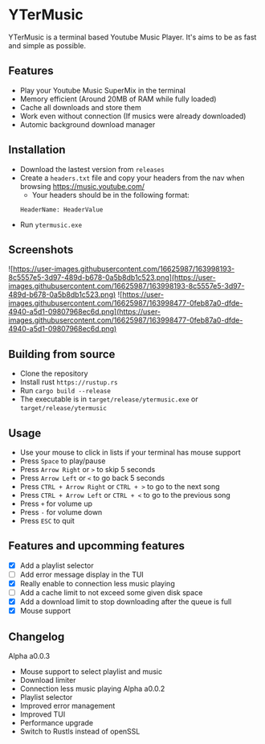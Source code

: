 # YTerMusic

YTerMusic is a terminal based Youtube Music Player.
It's aims to be as fast and simple as possible.

## Features

- Play your Youtube Music SuperMix in the terminal
- Memory efficient (Around 20MB of RAM while fully loaded)
- Cache all downloads and store them
- Work even without connection (If musics were already downloaded)
- Automic background download manager

## Installation

- Download the lastest version from `releases`
- Create a `headers.txt` file and copy your headers from the nav when browsing https://music.youtube.com/
  - Your headers should be in the following format:
  ```
  HeaderName: HeaderValue
  ```
- Run `ytermusic.exe`

## Screenshots

![https://user-images.githubusercontent.com/16625987/163998193-8c5557e5-3d97-489d-b678-0a5b8db1c523.png](https://user-images.githubusercontent.com/16625987/163998193-8c5557e5-3d97-489d-b678-0a5b8db1c523.png)
![https://user-images.githubusercontent.com/16625987/163998477-0feb87a0-dfde-4940-a5d1-09807968ec6d.png](https://user-images.githubusercontent.com/16625987/163998477-0feb87a0-dfde-4940-a5d1-09807968ec6d.png)

## Building from source

- Clone the repository
- Install rust `https://rustup.rs`
- Run `cargo build --release`
- The executable is in `target/release/ytermusic.exe` or `target/release/ytermusic`

## Usage

- Use your mouse to click in lists if your terminal has mouse support
- Press `Space` to play/pause
- Press `Arrow Right` or `>` to skip 5 seconds
- Press `Arrow Left` or `<` to go back 5 seconds
- Press `CTRL + Arrow Right` or `CTRL + >` to go to the next song
- Press `CTRL + Arrow Left` or `CTRL + <` to go to the previous song
- Press `+` for volume up
- Press `-` for volume down
- Press `ESC` to quit

## Features and upcomming features

- [x] Add a playlist selector
- [ ] Add error message display in the TUI
- [x] Really enable to connection less music playing
- [ ] Add a cache limit to not exceed some given disk space
- [x] Add a download limit to stop downloading after the queue is full
- [x] Mouse support

## Changelog

Alpha a0.0.3

- Mouse support to select playlist and music
- Download limiter
- Connection less music playing
  Alpha a0.0.2
- Playlist selector
- Improved error management
- Improved TUI
- Performance upgrade
- Switch to Rustls instead of openSSL
